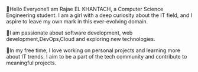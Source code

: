 🌟Hello Everyone!I am Rajae EL KHANTACH, a Computer Science Engineering student. I am a girl with a deep curiosity about the IT field, and I aspire to leave my own mark in this ever-evolving domain.


🌟I am passionate about software development, web development,DevOps,Cloud and exploring new technologies. 



🌟In my free time, I love working on personal projects and learning more about IT trends. I aim to be a part of the tech community and contribute to meaningful projects.




